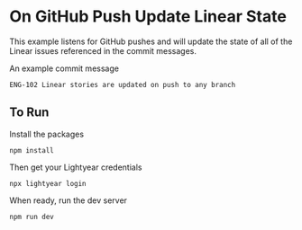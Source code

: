 # On GitHub Push Update Linear State

This example listens for GitHub pushes and will update the state of all of the Linear issues referenced in the commit messages.

An example commit message

```text
ENG-102 Linear stories are updated on push to any branch
```

## To Run

Install the packages

```shell
npm install
```

Then get your Lightyear credentials

```shell
npx lightyear login
```

When ready, run the dev server

```shell
npm run dev
```
